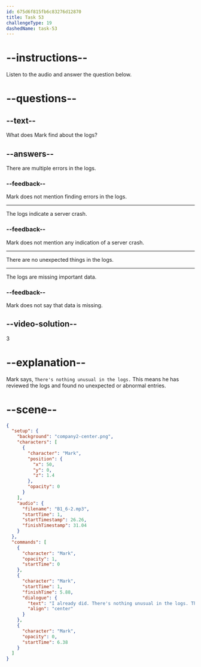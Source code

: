 ```yaml
---
id: 675d6f815fb6c83276d12870
title: Task 53
challengeType: 19
dashedName: task-53
---
```


<!-- (audio) Mark: I already did. There's nothing unusual in the logs. This is strange, isn't it? -->

# --instructions--

Listen to the audio and answer the question below.

# --questions--

## --text--

What does Mark find about the logs?

## --answers--

There are multiple errors in the logs.

### --feedback--

Mark does not mention finding errors in the logs.

---

The logs indicate a server crash.

### --feedback--

Mark does not mention any indication of a server crash.

---

There are no unexpected things in the logs.

---

The logs are missing important data.

### --feedback--

Mark does not say that data is missing.

## --video-solution--

3

# --explanation--

Mark says, `There's nothing unusual in the logs.` This means he has reviewed the logs and found no unexpected or abnormal entries.


# --scene--

```json
{
  "setup": {
    "background": "company2-center.png",
    "characters": [
      {
        "character": "Mark",
        "position": {
          "x": 50,
          "y": 0,
          "z": 1.4
        },
        "opacity": 0
      }
    ],
    "audio": {
      "filename": "B1_6-2.mp3",
      "startTime": 1,
      "startTimestamp": 26.26,
      "finishTimestamp": 31.04
    }
  },
  "commands": [
    {
      "character": "Mark",
      "opacity": 1,
      "startTime": 0
    },
    {
      "character": "Mark",
      "startTime": 1,
      "finishTime": 5.88,
      "dialogue": {
        "text": "I already did. There's nothing unusual in the logs. This is strange, isn't it?",
        "align": "center"
      }
    },
    {
      "character": "Mark",
      "opacity": 0,
      "startTime": 6.38
    }
  ]
}
```
